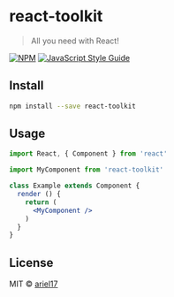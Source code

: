 # react-toolkit

> All you need with React!

[![NPM](https://img.shields.io/npm/v/react-toolkit.svg)](https://www.npmjs.com/package/react-toolkit) [![JavaScript Style Guide](https://img.shields.io/badge/code_style-standard-brightgreen.svg)](https://standardjs.com)

## Install

```bash
npm install --save react-toolkit
```

## Usage

```jsx
import React, { Component } from 'react'

import MyComponent from 'react-toolkit'

class Example extends Component {
  render () {
    return (
      <MyComponent />
    )
  }
}
```

## License

MIT © [ariel17](https://github.com/ariel17)
